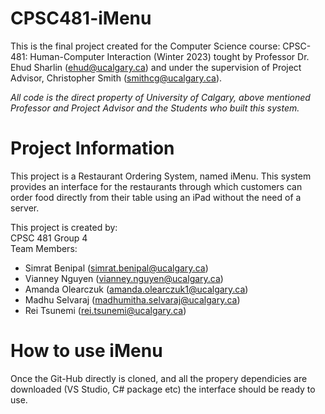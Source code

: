 # CPSC481-iMenu
This is the final project created for the Computer Science course: CPSC-481: Human-Computer Interaction (Winter 2023) tought by Professor Dr. Ehud Sharlin (<ehud@ucalgary.ca>) and under the supervision of Project Advisor, Christopher Smith (<smithcg@ucalgary.ca>).

*All code is the direct property of University of Calgary, above mentioned Professor and Project Advisor and the Students who built this system.*

# Project Information
This project is a Restaurant Ordering System, named iMenu. This system provides an interface for the restaurants through which customers can order food directly from their table using an iPad without the need of a server.

This project is created by:<br>
CPSC 481 Group 4 <br>
Team Members:<br>
* Simrat Benipal (<simrat.benipal@ucalgary.ca>)<br>
* Vianney Nguyen (<vianney.nguyen@ucalgary.ca>)<br>
* Amanda Olearczuk (<amanda.olearczuk1@ucalgary.ca>)<br>
* Madhu Selvaraj (<madhumitha.selvaraj@ucalgary.ca>)<br>
* Rei Tsunemi (<rei.tsunemi@ucalgary.ca>)<br>

# How to use iMenu
Once the Git-Hub directly is cloned, and all the propery dependicies are downloaded (VS Studio, C# package etc) the interface should be ready to use.
